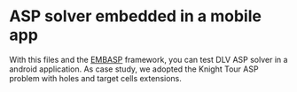 # ASP solver embedded in a mobile app

With this files and the [EMBASP](http://www.mat.unical.it/calimeri/projects/embasp) framework, you can test DLV ASP solver in a android application.
As case study, we adopted the Knight Tour ASP problem with holes and target cells extensions.

